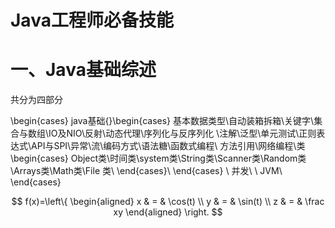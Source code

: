 # **Java**工程师必备技能

# 一、Java基础综述

共分为四部分


\begin{cases}
java基础{}\begin{cases}
           基本数据类型\\自动装箱拆箱\\关键字\\集合与数组\\IO及NIO\\反射\\动态代理\\序列化与反序列化            \\注解\\泛型\\单元测试\\正则表达式\\API与SPI\\异常\\流\\编码方式\\语法糖\\函数式编程\\
           方法引用\\网络编程\\类\begin{cases}
           Object类\\时间类\\system类\\String类\\Scanner类\\Random类\\Arrays类\\Math类\\File                类\\
           \end{cases}\\
           \end{cases}
\\
并发\\
\\
JVM\\
\end{cases}



$$
f(x)=\left\{
\begin{aligned}
x & = & \cos(t) \\
y & = & \sin(t) \\
z & = & \frac xy
\end{aligned}
\right.
$$

